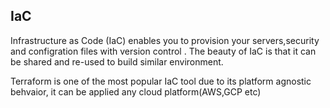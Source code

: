 ## IaC
Infrastructure as Code (IaC) enables you to provision your servers,security and configration files with version control . The beauty of IaC is that it can be shared and re-used to build similar environment.

Terraform is one of the most popular IaC tool due to its platform agnostic behvaior, it can be applied any cloud platform(AWS,GCP etc)
